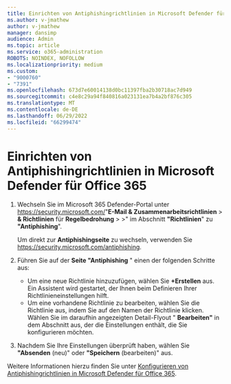 ```yaml
---
title: Einrichten von Antiphishingrichtlinien in Microsoft Defender für Office 365
ms.author: v-jmathew
author: v-jmathew
manager: dansimp
audience: Admin
ms.topic: article
ms.service: o365-administration
ROBOTS: NOINDEX, NOFOLLOW
ms.localizationpriority: medium
ms.custom:
- "9000760"
- "7391"
ms.openlocfilehash: 673d7e60014138d0bc11397fba2b30718ac7d949
ms.sourcegitcommit: c4e8c29a94f840816a023131ea7b4a2bf876c305
ms.translationtype: MT
ms.contentlocale: de-DE
ms.lasthandoff: 06/29/2022
ms.locfileid: "66299474"
---
```

# <a name="set-up-anti-phishing-policies-in-microsoft-defender-for-office-365"></a>Einrichten von Antiphishingrichtlinien in Microsoft Defender für Office 365

1. Wechseln Sie im Microsoft 365 Defender-Portal unter <https://security.microsoft.com/>"**E-Mail & Zusammenarbeitsrichtlinien** \> **& Richtlinien** für **Regelbedrohung** \> \>" im Abschnitt **"Richtlinien**" zu **"Antiphishing**".

   Um direkt zur **Antiphishingseite** zu wechseln, verwenden Sie <https://security.microsoft.com/antiphishing>.

2. Führen Sie auf der **Seite "Antiphishing** " einen der folgenden Schritte aus:
   - Um eine neue Richtlinie hinzuzufügen, wählen Sie **+Erstellen** aus. Ein Assistent wird gestartet, der Ihnen beim Definieren Ihrer Richtlinieneinstellungen hilft.
   - Um eine vorhandene Richtlinie zu bearbeiten, wählen Sie die Richtlinie aus, indem Sie auf den Namen der Richtlinie klicken. Wählen Sie im daraufhin angezeigten Detail-Flyout " **Bearbeiten"** in dem Abschnitt aus, der die Einstellungen enthält, die Sie konfigurieren möchten.

3. Nachdem Sie Ihre Einstellungen überprüft haben, wählen Sie **"Absenden** (neu)" oder **"Speichern** (bearbeiten)" aus.

Weitere Informationen hierzu finden Sie unter [Konfigurieren von Antiphishingrichtlinien in Microsoft Defender für Office 365](https://docs.microsoft.com/microsoft-365/security/office-365-security/configure-mdo-anti-phishing-policies).
